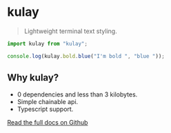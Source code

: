 # kulay

> Lightweight terminal text styling.

```ts
import kulay from "kulay";

console.log(kulay.bold.blue("I'm bold ", "blue "));
```

## Why kulay?

- 0 dependencies and less than 3 kilobytes.
- Simple chainable api.
- Typescript support.

[Read the full docs on Github](https://github.com/FLzyy/kulay)
